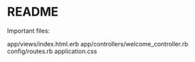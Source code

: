 # README

Important files:

app/views/index.html.erb
app/controllers/welcome_controller.rb
config/routes.rb
application.css
